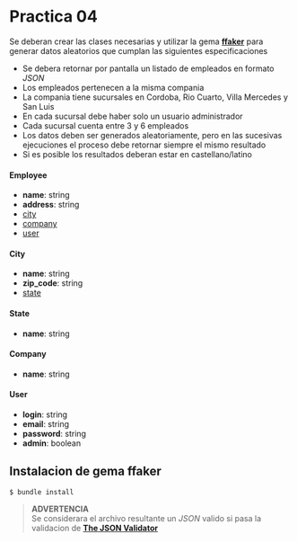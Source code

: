 # Practica 04

Se deberan crear las clases necesarias y utilizar la gema **[ffaker](https://github.com/ffaker/ffaker/)** para generar datos aleatorios que cumplan las siguientes especificaciones

- Se debera retornar por pantalla un listado de empleados en formato *JSON*
- Los empleados pertenecen a la misma compania
- La compania tiene sucursales en Cordoba, Rio Cuarto, Villa Mercedes y San Luis
- En cada sucursal debe haber solo un usuario administrador
- Cada sucursal cuenta entre 3 y 6 empleados
- Los datos deben ser generados aleatoriamente, pero en las sucesivas ejecuciones el proceso debe retornar siempre el mismo resultado
- Si es posible los resultados deberan estar en castellano/latino

#### Employee
- **name**: string
- **address**: string
- [city](#city)
- [company](#company)
- [user](#user)

#### City
- **name**: string
- **zip_code**: string
- [state](#state)

#### State
- **name**: string

#### Company
- **name**: string

#### User
- **login**: string
- **email**: string
- **password**: string
- **admin**: boolean

## Instalacion de gema ffaker

````
$ bundle install
````

> **ADVERTENCIA**  
> Se considerara el archivo resultante un *JSON* valido si pasa la validacion de **[The JSON Validator](https://jsonlint.com)**
